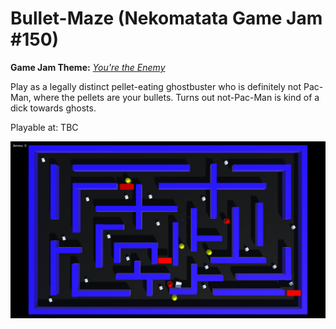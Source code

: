 # Bullet-Maze (Nekomatata Game Jam #150)
**Game Jam Theme:** _[You're the Enemy](https://itch.io/jam/weekly-game-jam-150)_

Play as a legally distinct pellet-eating ghostbuster who is definitely not Pac-Man, where the pellets are your bullets. Turns out not-Pac-Man is kind of a dick towards ghosts.

Playable at: TBC

![Screenshot](/Screenshot1.png)
